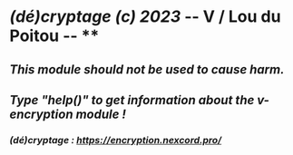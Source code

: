 # *(dé)cryptage (c) 2023* -- V / Lou du Poitou -- **

## ***This module should not be used to cause harm.***

## ***Type "help()" to get information about the v-encryption module !***

### *(dé)cryptage : https://encryption.nexcord.pro/*